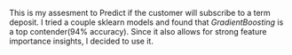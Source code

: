 This is my assesment to Predict if the customer will subscribe to a term deposit.
I tried a couple sklearn models and found that *GradientBoosting* is a top contender(94% accuracy). Since it also allows for strong feature importance insights, I decided to use it.
